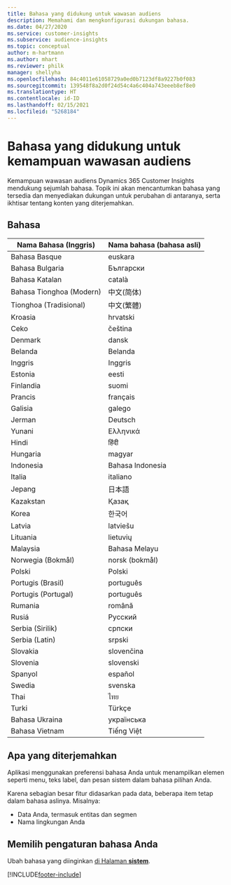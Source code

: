 ```yaml
---
title: Bahasa yang didukung untuk wawasan audiens
description: Memahami dan mengkonfigurasi dukungan bahasa.
ms.date: 04/27/2020
ms.service: customer-insights
ms.subservice: audience-insights
ms.topic: conceptual
author: m-hartmann
ms.author: mhart
ms.reviewer: philk
manager: shellyha
ms.openlocfilehash: 84c4011e61058729a0ed0b7123df8a9227b0f083
ms.sourcegitcommit: 139548f8a2d0f24d54c4a6c404a743eeeb8ef8e0
ms.translationtype: HT
ms.contentlocale: id-ID
ms.lasthandoff: 02/15/2021
ms.locfileid: "5268184"
---
```

# <a name="supported-languages-for-audience-insights-capability"></a>Bahasa yang didukung untuk kemampuan wawasan audiens

Kemampuan wawasan audiens Dynamics 365 Customer Insights mendukung sejumlah bahasa. Topik ini akan mencantumkan bahasa yang tersedia dan menyediakan dukungan untuk perubahan di antaranya, serta ikhtisar tentang konten yang diterjemahkan.

## <a name="languages"></a>Bahasa

| Nama Bahasa (Inggris)|  Nama bahasa (bahasa asli) |
| ------------- | ------------- |
| Bahasa Basque | euskara |
| Bahasa Bulgaria | Български |
| Bahasa Katalan | català |
| Bahasa Tionghoa (Modern) | 中文(简体) |
| Tionghoa (Tradisional) | 中文(繁體) |
| Kroasia | hrvatski |
| Ceko | čeština |
| Denmark | dansk |
| Belanda | Belanda |
| Inggris | Inggris |
| Estonia | eesti |
| Finlandia | suomi |
| Prancis | français |
| Galisia | galego |
| Jerman | Deutsch |
| Yunani | Ελληνικά |
| Hindi | हिंदी |
| Hungaria | magyar |
| Indonesia | Bahasa Indonesia |
| Italia | italiano |
| Jepang | 日本語 |
| Kazakstan | Қазақ |
| Korea | 한국어 |
| Latvia | latviešu |
| Lituania | lietuvių |
| Malaysia | Bahasa Melayu |
| Norwegia (Bokmål) | norsk (bokmål) |
| Polski | Polski |
| Portugis (Brasil) | português |
| Portugis (Portugal) | português |
| Rumania | română |
| Rusiá | Русский |
| Serbia (Sirilik) | српски |
| Serbia (Latin) | srpski |
| Slovakia | slovenčina |
| Slovenia | slovenski |
| Spanyol | español |
| Swedia | svenska |
| Thai | ไทย |
| Turki | Türkçe |
| Bahasa Ukraina | українська |
| Bahasa Vietnam | Tiếng Việt |

## <a name="whats-translated"></a>Apa yang diterjemahkan

Aplikasi menggunakan preferensi bahasa Anda untuk menampilkan elemen seperti menu, teks label, dan pesan sistem dalam bahasa pilihan Anda.

Karena sebagian besar fitur didasarkan pada data, beberapa item tetap dalam bahasa aslinya. Misalnya:

- Data Anda, termasuk entitas dan segmen
- Nama lingkungan Anda

## <a name="choose-your-language-settings"></a>Memilih pengaturan bahasa Anda  

Ubah bahasa yang diinginkan [di Halaman **sistem**](system.md).


[!INCLUDE[footer-include](../includes/footer-banner.md)]